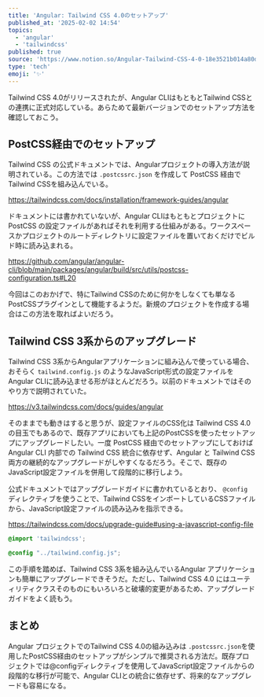 ```yaml
---
title: 'Angular: Tailwind CSS 4.0のセットアップ'
published_at: '2025-02-02 14:54'
topics:
  - 'angular'
  - 'tailwindcss'
published: true
source: 'https://www.notion.so/Angular-Tailwind-CSS-4-0-18e3521b014a80d9af62f945ecfa18f3'
type: 'tech'
emoji: '✨'
---
```


Tailwind CSS 4.0がリリースされたが、Angular CLIはもともとTailwind CSSとの連携に正式対応している。あらためて最新バージョンでのセットアップ方法を確認しておこう。

## PostCSS経由でのセットアップ

Tailwind CSS の公式ドキュメントでは、Angularプロジェクトの導入方法が説明されている。この方法では `.postcssrc.json` を作成して PostCSS 経由でTailwind CSSを組み込んでいる。

https://tailwindcss.com/docs/installation/framework-guides/angular

ドキュメントには書かれていないが、Angular CLIはもともとプロジェクトに PostCSS の設定ファイルがあればそれを利用する仕組みがある。ワークスペースかプロジェクトのルートディレクトリに設定ファイルを置いておくだけでビルド時に読み込まれる。

https://github.com/angular/angular-cli/blob/main/packages/angular/build/src/utils/postcss-configuration.ts#L20

今回はこのおかげで、特にTailwind CSSのために何かをしなくても単なるPostCSSプラグインとして機能するようだ。新規のプロジェクトを作成する場合はこの方法を取ればよいだろう。

## Tailwind CSS 3系からのアップグレード

Tailwind CSS 3系からAngularアプリケーションに組み込んで使っている場合、おそらく `tailwind.config.js` のようなJavaScript形式の設定ファイルをAngular CLIに読み込ませる形がほとんどだろう。以前のドキュメントではそのやり方で説明されていた。

https://v3.tailwindcss.com/docs/guides/angular

そのままでも動きはすると思うが、設定ファイルのCSS化は Tailwind CSS 4.0 の目玉でもあるので、既存アプリにおいても上記のPostCSSを使ったセットアップにアップグレードしたい。一度 PostCSS 経由でのセットアップにしておけば Angular CLI 内部での Tailwind CSS 統合に依存せず、Angular と Tailwind CSS 両方の継続的なアップグレードがしやすくなるだろう。そこで、既存のJavaScript設定ファイルを併用して段階的に移行しよう。

公式ドキュメントではアップグレードガイドに書かれているとおり、 `@config` ディレクティブを使うことで、Tailwind CSSをインポートしているCSSファイルから、JavaScript設定ファイルの読み込みを指示できる。

https://tailwindcss.com/docs/upgrade-guide#using-a-javascript-config-file

```css
@import 'tailwindcss';

@config "../tailwind.config.js";
```

この手順を踏めば、Tailwind CSS 3系を組み込んでいるAngular アプリケーションも簡単にアップグレードできそうだ。ただし、Tailwind CSS 4.0 にはユーティリティクラスそのものにもいろいろと破壊的変更があるため、アップグレードガイドをよく読もう。

## まとめ

Angular プロジェクトでのTailwind CSS 4.0の組み込みは `.postcssrc.json`を使用したPostCSS経由のセットアップがシンプルで推奨される方法だ。既存プロジェクトでは@configディレクティブを使用してJavaScript設定ファイルからの段階的な移行が可能で、Angular CLIとの統合に依存せず、将来的なアップグレードも容易になる。
